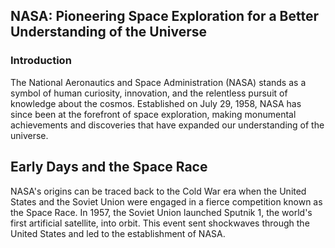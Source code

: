 ## NASA: Pioneering Space Exploration for a Better Understanding of the Universe

### Introduction

The National Aeronautics and Space Administration (NASA) stands as a symbol of human curiosity, innovation, and the relentless pursuit of knowledge about the cosmos. Established on July 29, 1958, NASA has since been at the forefront of space exploration, making monumental achievements and discoveries that have expanded our understanding of the universe.

## Early Days and the Space Race

NASA's origins can be traced back to the Cold War era when the United States and the Soviet Union were engaged in a fierce competition known as the Space Race. In 1957, the Soviet Union launched Sputnik 1, the world's first artificial satellite, into orbit. This event sent shockwaves through the United States and led to the establishment of NASA.
